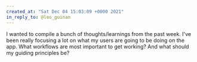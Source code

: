 ```yaml
---
created_at: "Sat Dec 04 15:03:09 +0000 2021"
in_reply_to: @leo_guinan
---
```


I wanted to compile a bunch of thoughts/learnings from the past week. I've been really focusing a lot on what my users are going to be doing on the app. What workflows are most important to get working? And what should my guiding principles be?